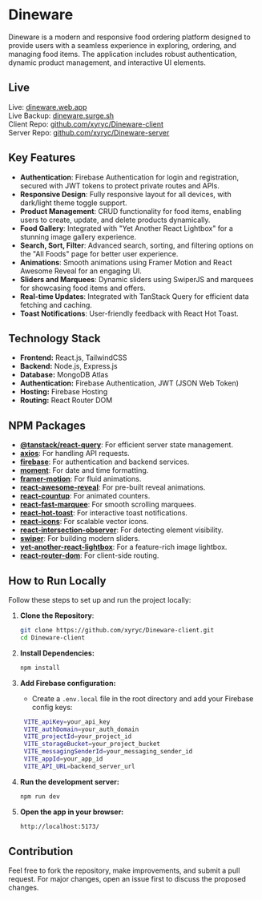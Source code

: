 # Dineware

Dineware is a modern and responsive food ordering platform designed to provide users with a seamless experience in exploring, ordering, and managing food items. The application includes robust authentication, dynamic product management, and interactive UI elements.

## Live

Live: [dineware.web.app](https://dineware.web.app)  
Live Backup: [dineware.surge.sh](https://dineware.surge.sh)  
Client Repo: [github.com/xyryc/Dineware-client](https://github.com/xyryc/Dineware-client)  
Server Repo: [github.com/xyryc/Dineware-server](https://github.com/xyryc/Dineware-server)

## Key Features

- **Authentication**: Firebase Authentication for login and registration, secured with JWT tokens to protect private routes and APIs.
- **Responsive Design**: Fully responsive layout for all devices, with dark/light theme toggle support.
- **Product Management**: CRUD functionality for food items, enabling users to create, update, and delete products dynamically.
- **Food Gallery**: Integrated with "Yet Another React Lightbox" for a stunning image gallery experience.
- **Search, Sort, Filter**: Advanced search, sorting, and filtering options on the "All Foods" page for better user experience.
- **Animations**: Smooth animations using Framer Motion and React Awesome Reveal for an engaging UI.
- **Sliders and Marquees**: Dynamic sliders using SwiperJS and marquees for showcasing food items and offers.
- **Real-time Updates**: Integrated with TanStack Query for efficient data fetching and caching.
- **Toast Notifications**: User-friendly feedback with React Hot Toast.

## Technology Stack

- **Frontend:** React.js, TailwindCSS
- **Backend:** Node.js, Express.js
- **Database:** MongoDB Atlas
- **Authentication:** Firebase Authentication, JWT (JSON Web Token)
- **Hosting:** Firebase Hosting
- **Routing:** React Router DOM

## NPM Packages

- **[@tanstack/react-query](https://tanstack.com/query)**: For efficient server state management.
- **[axios](https://axios-http.com/)**: For handling API requests.
- **[firebase](https://firebase.google.com/)**: For authentication and backend services.
- **[moment](https://momentjs.com/)**: For date and time formatting.
- **[framer-motion](https://www.framer.com/motion/)**: For fluid animations.
- **[react-awesome-reveal](https://react-awesome-reveal.vercel.app/)**: For pre-built reveal animations.
- **[react-countup](https://react-countup.vercel.app/)**: For animated counters.
- **[react-fast-marquee](https://www.react-fast-marquee.com/)**: For smooth scrolling marquees.
- **[react-hot-toast](https://react-hot-toast.com/)**: For interactive toast notifications.
- **[react-icons](https://react-icons.github.io/react-icons/)**: For scalable vector icons.
- **[react-intersection-observer](https://github.com/thebuilder/react-intersection-observer)**: For detecting element visibility.
- **[swiper](https://swiperjs.com/)**: For building modern sliders.
- **[yet-another-react-lightbox](https://github.com/igordanchenko/yet-another-react-lightbox)**: For a feature-rich image lightbox.
- **[react-router-dom](https://reactrouter.com/)**: For client-side routing.

## How to Run Locally

Follow these steps to set up and run the project locally:

1. **Clone the Repository**:
   ```bash
   git clone https://github.com/xyryc/Dineware-client.git
   cd Dineware-client
   ```
2. **Install Dependencies:**
   ```bash
   npm install
   ```
3. **Add Firebase configuration:**

   - Create a `.env.local` file in the root directory and add your Firebase config keys:

   ```bash
    VITE_apiKey=your_api_key
    VITE_authDomain=your_auth_domain
    VITE_projectId=your_project_id
    VITE_storageBucket=your_project_bucket
    VITE_messagingSenderId=your_messaging_sender_id
    VITE_appId=your_app_id
    VITE_API_URL=backend_server_url
   ```

4. **Run the development server:**
   ```bash
   npm run dev
   ```
5. **Open the app in your browser:**
   ```bash
   http://localhost:5173/
   ```

## Contribution

Feel free to fork the repository, make improvements, and submit a pull request. For major changes, open an issue first to discuss the proposed changes.
